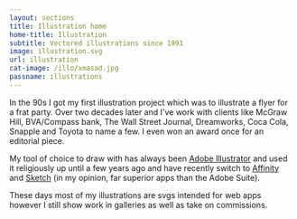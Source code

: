 ```yaml
---
layout: sections
title: Illustration home
home-title: Illustration
subtitle: Vectored illustrations since 1991
image: illustration.svg
url: illustration
cat-image: /illo/xmasad.jpg
passname: illustrations
---
```


In the 90s I got my first illustration project which was to illustrate a flyer for a frat party. Over two decades later and I've work with clients like McGraw Hill, BVA/Compass bank, The Wall Street Journal, Dreamworks, Coca Cola, Snapple and Toyota to name a few.  I even won an award once for an editorial piece.  

My tool of choice to draw with has always been [Adobe Illustrator](https://www.adobe.com/) and used it religiously up until a few years ago and have recently switch to [Affinity](https://affinity.serif.com/en-us/) and [Sketch](https://www.sketchapp.com/) (in my opinion, far superior apps than the Adobe Suite).

These days most of my illustrations are svgs intended for web apps however I still show work in galleries as well as take on commissions.
